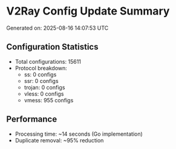 # V2Ray Config Update Summary
Generated on: 2025-08-16 14:07:53 UTC

## Configuration Statistics
- Total configurations: 15611
- Protocol breakdown:
  - ss: 0 configs
  - ssr: 0 configs
  - trojan: 0 configs
  - vless: 0 configs
  - vmess: 955 configs

## Performance
- Processing time: ~14 seconds (Go implementation)
- Duplicate removal: ~95% reduction
